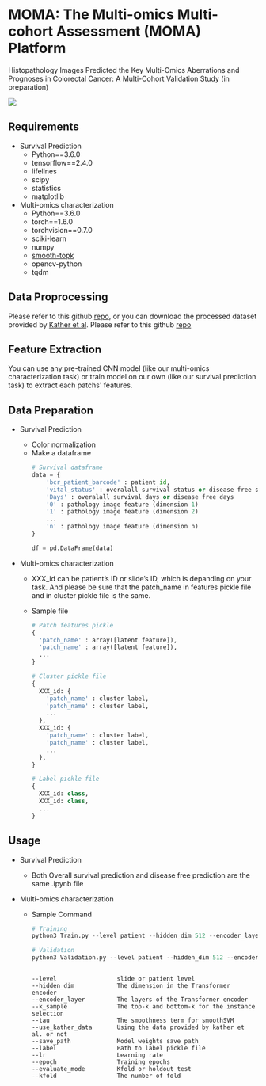 # MOMA: The Multi-omics Multi-cohort Assessment (MOMA) Platform
Histopathology Images Predicted the Key Multi-Omics Aberrations and Prognoses in Colorectal Cancer: A Multi-Cohort Validation Study (in preparation)

![](https://i.imgur.com/qm4OLtI.png)



## Requirements
* Survival Prediction
    * Python==3.6.0
    * tensorflow==2.4.0
    * lifelines
    * scipy
    * statistics
    * matplotlib
* Multi-omics characterization
    * Python==3.6.0
    * torch==1.6.0
    * torchvision==0.7.0
    * sciki-learn
    * numpy
    * [smooth-topk](https://github.com/oval-group/smooth-topk)
    * opencv-python
    * tqdm

## Data Proprocessing
Please refer to this github [repo](https://github.com/mahmoodlab/CLAM), or you can download the processed dataset provided by [Kather et al](https://www.nature.com/articles/s41591-019-0462-y).
Please refer to this github [repo]([https://github.com/mahmoodlab/CLAM](https://github.com/BMIRDS/deepslide)])

## Feature Extraction
You can use any pre-trained CNN model (like our multi-omics characterization task) or train model on our own (like our survival prediction task) to extract each patchs' features.

## Data Preparation
* Survival Prediction
    * Color normalization
    * Make a dataframe
        ``` python
        # Survival dataframe
        data = {
            'bcr_patient_barcode' : patient id,
            'vital_status' : overalall survival status or disease free status,
            'Days' : overalall survival days or disease free days
            '0' : pathology image feature (dimension 1)
            '1' : pathology image feature (dimension 2)
            ...
            'n' : pathology image feature (dimension n)
        }
        
        df = pd.DataFrame(data)
        ```

* Multi-omics characterization

    * XXX_id can be patient’s ID or slide’s ID, which is depanding on your task. And please be sure that the patch_name in features pickle file and in cluster pickle file is the same.
    * Sample file

        ``` python
        # Patch features pickle
        {
          'patch_name' : array([latent feature]),
          'patch_name' : array([latent feature]),
          ...
        }
        ```

        ``` python
        # Cluster pickle file
        {
          XXX_id: {
            'patch_name' : cluster label,
            'patch_name' : cluster label,
            ...
          },
          XXX_id: {
            'patch_name' : cluster label,
            'patch_name' : cluster label,
            ...
          },
        }

        ```

        ``` python
        # Label pickle file
        {
          XXX_id: class,
          XXX_id: class,
          ...
        }
        ```



## Usage
* Survival Prediction
    * Both Overall survival prediction and disease free prediction are the same .ipynb file

* Multi-omics characterization
    * Sample Command
        ``` python
        # Training
        python3 Train.py --level patient --hidden_dim 512 --encoder_layer 6 --k_sample 3 --tau 0.5 --save_path 'path/to/save/' --label 'path/to/label pickle file' --use_kather_data True --epoch 60 --lr 3e-4 --evaluate_mode kfold --kfold 5
        ```
        ``` python
        # Validation
        python3 Validation.py --level patient --hidden_dim 512 --encoder_layer 6 --k_sample 3 --tau 0.5 --save_path 'path/to/save/' --label 'path/to/label pickle file' --use_kather_data True
        ```
        ```shell script

        --level                 slide or patient level
        --hidden_dim            The dimension in the Transformer encoder
        --encoder_layer         The layers of the Transformer encoder
        --k_sample              The top-k and bottom-k for the instance selection
        --tau                   The smoothness term for smoothSVM
        --use_kather_data       Using the data provided by kather et al. or not
        --save_path             Model weights save path
        --label                 Path to label pickle file
        --lr                    Learning rate
        --epoch                 Training epochs
        --evaluate_mode         Kfold or holdout test
        --kfold                 The number of fold
        ```

